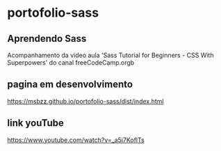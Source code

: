 # portofolio-sass

## Aprendendo Sass 

Acompanhamento da video aula 'Sass Tutorial for Beginners - CSS With Superpowers' do
canal freeCodeCamp.orgb

## pagina em desenvolvimento

https://msbzz.github.io/portofolio-sass/dist/index.html


## link youTube

https://www.youtube.com/watch?v=_a5j7KoflTs

